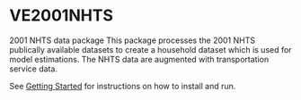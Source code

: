 # VE2001NHTS
2001 NHTS data package
This package processes the 2001 NHTS publically available datasets to create a household dataset which is used for model estimations. The NHTS data are augmented with transportation service data.

See [Getting Started](https://github.com/gregorbj/VisionEval/blob/master/README.md) for instructions on how to install and run.
